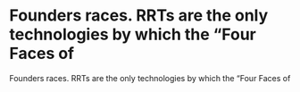 # Founders races. RRTs are the only technologies by which the “Four Faces of

Founders races. RRTs are the only technologies by which the “Four Faces of